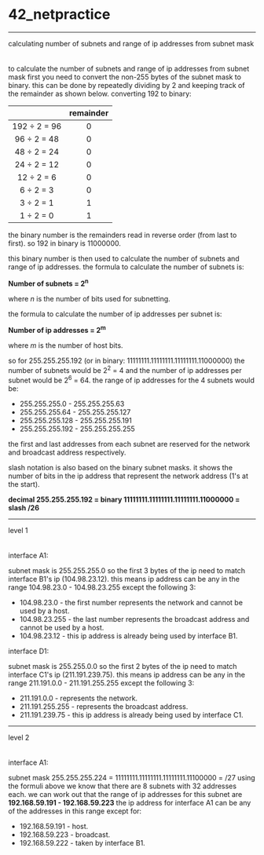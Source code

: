 # 42_netpractice

------------------------------------------
calculating number of subnets and range of ip addresses from subnet mask
<br><br><br>
to calculate the number of subnets and range of ip addresses from subnet mask first you need to convert the non-255 bytes of the subnet mask to binary.
this can be done by repeatedly dividing by 2 and keeping track of the remainder as shown below.
converting 192 to binary:

|	| remainder |
|:----:|:----:|
| 192 ÷ 2 = 96 | 0 |
| 96 ÷ 2 = 48 | 0 |
| 48 ÷ 2 = 24 | 0 |
| 24 ÷ 2 = 12 | 0 |
| 12 ÷ 2 = 6 | 0 |
| 6 ÷ 2 = 3 | 0 |
| 3 ÷ 2 = 1 | 1 |
| 1 ÷ 2 = 0 | 1 |

the binary number is the remainders read in reverse order (from last to first).
so 192 in binary is 11000000.

this binary number is then used to calculate the number of subnets and range of ip addresses.
the formula to calculate the number of subnets is:

**Number of subnets = 2<sup>n</sup>**

where *n* is the number of bits used for subnetting.

the formula to calculate the number of ip addresses per subnet is:

**Number of ip addresses = 2<sup>m</sup>**

where *m* is the number of host bits.

so for 255.255.255.192 (or in binary: 11111111.11111111.11111111.11000000)
the number of subnets would be 2<sup>2</sup> = 4 and the number of ip addresses per subnet would be 2<sup>6</sup> = 64.
the range of ip addresses for the 4 subnets would be:
- 255.255.255.0 - 255.255.255.63
- 255.255.255.64 - 255.255.255.127
- 255.255.255.128 - 255.255.255.191
- 255.255.255.192 - 255.255.255.255

the first and last addresses from each subnet are reserved for the network and broadcast address respectively.

slash notation is also based on the binary subnet masks.
it shows the number of bits in the ip address that represent the network address (1's at the start).

**decimal 255.255.255.192 = binary 11111111.11111111.11111111.11000000 = slash /26**

------------------------------------------
level 1
<br><br><br>
interface A1:

subnet mask is 255.255.255.0 so the first 3 bytes of the ip need to match interface B1's ip (104.98.23.12).
this means ip address can be any in the range 104.98.23.0 - 104.98.23.255 except the following 3:
- 104.98.23.0 - the first number represents the network and cannot be used by a host.
- 104.98.23.255 - the last number represents the broadcast address and cannot be used by a host.
- 104.98.23.12 - this ip address is already being used by interface B1.

interface D1:

subnet mask is 255.255.0.0 so the first 2 bytes of the ip need to match interface C1's ip (211.191.239.75).
this means ip address can be any in the range 211.191.0.0 - 211.191.255.255 except the following 3:
- 211.191.0.0 - represents the network.
- 211.191.255.255 - represents the broadcast address.
- 211.191.239.75 - this ip address is already being used by interface C1.

------------------------------------------
level 2
<br><br><br>
interface A1:

subnet mask 255.255.255.224 = 11111111.11111111.11111111.11100000 = /27
using the formuli above we know that there are 8 subnets with 32 addresses each.
we can work out that the range of ip addresses for this subnet are **192.168.59.191 - 192.168.59.223**
the ip address for interface A1 can be any of the addresses in this range except for:
- 192.168.59.191 - host.
- 192.168.59.223 - broadcast.
- 192.168.59.222 - taken by interface B1.